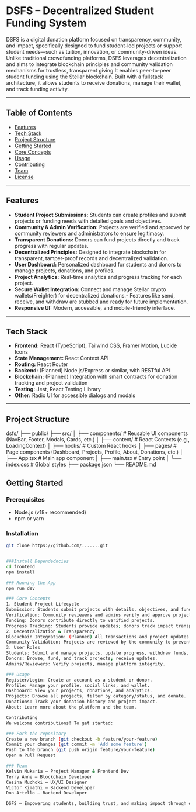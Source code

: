 # DSFS – Decentralized Student Funding System

DSFS is a digital donation platform focused on transparency, community, and impact, specifically designed to fund student-led projects or support student needs—such as tuition, innovation, or community-driven ideas. Unlike traditional crowdfunding platforms, DSFS leverages decentralization and aims to integrate blockchain principles and community validation mechanisms for trustless, transparent giving.It enables peer-to-peer student funding using the Stellar blockchain. Built with a fullstack architecture, it allows students to receive donations, manage their wallet, and track funding activity.


---

## Table of Contents

- [Features](#features)
- [Tech Stack](#tech-stack)
- [Project Structure](#project-structure)
- [Getting Started](#getting-started)
- [Core Concepts](#core-concepts)
- [Usage](#usage)
- [Contributing](#contributing)
- [Team](#team)
- [License](#license)

---

## Features

- **Student Project Submissions:** Students can create profiles and submit projects or funding needs with detailed goals and objectives.
- **Community & Admin Verification:** Projects are verified and approved by community reviewers and administrators to ensure legitimacy.
- **Transparent Donations:** Donors can fund projects directly and track progress with regular updates.
- **Decentralized Principles:** Designed to integrate blockchain for transparent, tamper-proof records and decentralized validation.
- **User Dashboard:** Personalized dashboard for students and donors to manage projects, donations, and profiles.
- **Project Analytics:** Real-time analytics and progress tracking for each project.
- **Secure Wallet Integration:** Connect and manage Stellar crypto wallets(Freighter) for decentralized donations.- Features like send, receive, and withdraw are stubbed and ready for future implementation.
- **Responsive UI:** Modern, accessible, and mobile-friendly interface.

---

## Tech Stack

- **Frontend:** React (TypeScript), Tailwind CSS, Framer Motion, Lucide Icons
- **State Management:** React Context API
- **Routing:** React Router
- **Backend:** (Planned) Node.js/Express or similar, with RESTful API
- **Blockchain:** (Planned) Integration with smart contracts for donation tracking and project validation
- **Testing:** Jest, React Testing Library
- **Other:** Radix UI for accessible dialogs and modals

---

## Project Structure
dsfs/ 
├── public/ 
├── src/ 
│ ├── components/ # Reusable UI components (NavBar, Footer, Modals, Cards, etc.) 
│ ├── context/ # React Contexts (e.g., LoadingContext) 
│ ├── hooks/ # Custom React hooks 
│ ├── pages/ # Page components (Dashboard, Projects, Profile, About, Donations, etc.) 
│ ├── App.tsx # Main app component 
│ ├── main.tsx # Entry point 
│ └── index.css # Global styles 
├── package.json 
└── README.md


## Getting Started

### Prerequisites

- Node.js (v18+ recommended)
- npm or yarn

### Installation

```bash
git clone https://github.com/.......git


###Install Dependedncies
cd frontend
npm install

### Running the App
npm run dev

### Core Concepts
1. Student Project Lifecycle
Submission: Students submit projects with details, objectives, and funding goals.
Verification: Community reviewers and admins verify and approve projects.
Funding: Donors contribute directly to verified projects.
Progress Tracking: Students provide updates; donors track impact transparently.
2. Decentralization & Transparency
Blockchain Integration: (Planned) All transactions and project updates will be recorded on-chain for transparency.
Community Validation: Projects are reviewed by the community to prevent fraud and ensure quality.
3. User Roles
Students: Submit and manage projects, update progress, withdraw funds.
Donors: Browse, fund, and track projects; receive updates.
Admins/Reviewers: Verify projects, manage platform integrity.

### Usage
Register/Login: Create an account as a student or donor.
Profile: Manage your profile, social links, and wallet.
Dashboard: View your projects, donations, and analytics.
Projects: Browse all projects, filter by category/status, and donate.
Donations: Track your donation history and project impact.
About: Learn more about the platform and the team.

Contributing
We welcome contributions! To get started:

### Fork the repository
Create a new branch (git checkout -b feature/your-feature)
Commit your changes (git commit -m 'Add some feature')
Push to the branch (git push origin feature/your-feature)
Open a Pull Request

### Team
Kelvin Mukaria – Project Manager & Frontend Dev
Terry Anne – Blockchain Developer
Cesina Muchoki – UX/UI Designer
Victor Kimathi – Backend Developer
Don Artello – Backend Developer

DSFS – Empowering students, building trust, and making impact through decentralized giving.
